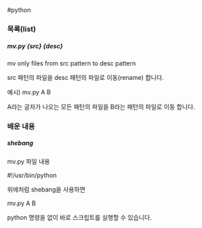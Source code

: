 #python

### 목록(list)

##### mv.py {src} {desc}

mv only files from src pattern to desc pattern

src 패턴의 파일을 desc 패턴의 파일로 이동(rename) 합니다.

예시) mv.py A B

A라는 글자가 나오는 모든 패턴의 파일을 B라는 패턴의 파일로 이동 합니다.


### 배운 내용

##### shebang

mv.py 파일 내용

\#!/usr/bin/python

위에처럼 shebang을 사용하면 

mv.py A B

python 명령을 없이 바로 스크립트를 실행할 수 있습니다.
